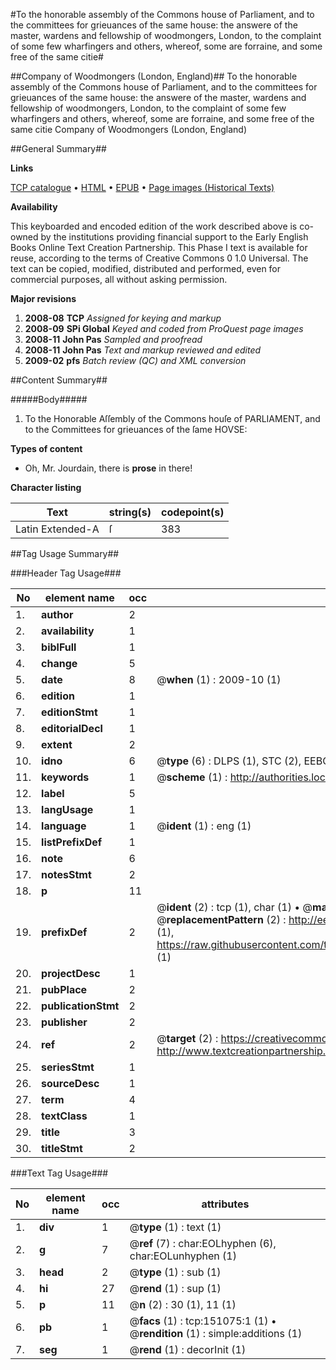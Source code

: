 #To the honorable assembly of the Commons house of Parliament, and to the committees for grieuances of the same house: the answere of the master, wardens and fellowship of woodmongers, London, to the complaint of some few wharfingers and others, whereof, some are forraine, and some free of the same citie#

##Company of Woodmongers (London, England)##
To the honorable assembly of the Commons house of Parliament, and to the committees for grieuances of the same house: the answere of the master, wardens and fellowship of woodmongers, London, to the complaint of some few wharfingers and others, whereof, some are forraine, and some free of the same citie
Company of Woodmongers (London, England)

##General Summary##

**Links**

[TCP catalogue](http://www.ota.ox.ac.uk/tcp/)  • 
[HTML](http://tei.it.ox.ac.uk/tcp/Texts-HTML/free/A72/A72823.html)  • 
[EPUB](http://tei.it.ox.ac.uk/tcp/Texts-EPUB/free/A72/A72823.epub) • 
[Page images (Historical Texts)](https://data.historicaltexts.jisc.ac.uk/view?pubId=eebo-99898805e&pageId=eebo-99898805e-151075-1)

**Availability**

This keyboarded and encoded edition of the
	       work described above is co-owned by the institutions
	       providing financial support to the Early English Books
	       Online Text Creation Partnership. This Phase I text is
	       available for reuse, according to the terms of Creative
	       Commons 0 1.0 Universal. The text can be copied,
	       modified, distributed and performed, even for
	       commercial purposes, all without asking permission.

**Major revisions**

1. __2008-08__ __TCP__ *Assigned for keying and markup*
1. __2008-09__ __SPi Global__ *Keyed and coded from ProQuest page images*
1. __2008-11__ __John Pas__ *Sampled and proofread*
1. __2008-11__ __John Pas__ *Text and markup reviewed and edited*
1. __2009-02__ __pfs__ *Batch review (QC) and XML conversion*

##Content Summary##

#####Body#####

1. To the Honorable Aſſembly of the Commons houſe of PARLIAMENT, and to the Committees for grieuances of the ſame HOVSE:

**Types of content**

  * Oh, Mr. Jourdain, there is **prose** in there!

**Character listing**


|Text|string(s)|codepoint(s)|
|---|---|---|
|Latin Extended-A|ſ|383|

##Tag Usage Summary##

###Header Tag Usage###

|No|element name|occ|attributes|
|---|---|---|---|
|1.|__author__|2||
|2.|__availability__|1||
|3.|__biblFull__|1||
|4.|__change__|5||
|5.|__date__|8| @__when__ (1) : 2009-10 (1)|
|6.|__edition__|1||
|7.|__editionStmt__|1||
|8.|__editorialDecl__|1||
|9.|__extent__|2||
|10.|__idno__|6| @__type__ (6) : DLPS (1), STC (2), EEBO-CITATION (1), PROQUEST (1), VID (1)|
|11.|__keywords__|1| @__scheme__ (1) : http://authorities.loc.gov/ (1)|
|12.|__label__|5||
|13.|__langUsage__|1||
|14.|__language__|1| @__ident__ (1) : eng (1)|
|15.|__listPrefixDef__|1||
|16.|__note__|6||
|17.|__notesStmt__|2||
|18.|__p__|11||
|19.|__prefixDef__|2| @__ident__ (2) : tcp (1), char (1)  •  @__matchPattern__ (2) : ([0-9\-]+):([0-9IVX]+) (1), (.+) (1)  •  @__replacementPattern__ (2) : http://eebo.chadwyck.com/downloadtiff?vid=$1&page=$2 (1), https://raw.githubusercontent.com/textcreationpartnership/Texts/master/tcpchars.xml#$1 (1)|
|20.|__projectDesc__|1||
|21.|__pubPlace__|2||
|22.|__publicationStmt__|2||
|23.|__publisher__|2||
|24.|__ref__|2| @__target__ (2) : https://creativecommons.org/publicdomain/zero/1.0/ (1), http://www.textcreationpartnership.org/docs/. (1)|
|25.|__seriesStmt__|1||
|26.|__sourceDesc__|1||
|27.|__term__|4||
|28.|__textClass__|1||
|29.|__title__|3||
|30.|__titleStmt__|2||


###Text Tag Usage###

|No|element name|occ|attributes|
|---|---|---|---|
|1.|__div__|1| @__type__ (1) : text (1)|
|2.|__g__|7| @__ref__ (7) : char:EOLhyphen (6), char:EOLunhyphen (1)|
|3.|__head__|2| @__type__ (1) : sub (1)|
|4.|__hi__|27| @__rend__ (1) : sup (1)|
|5.|__p__|11| @__n__ (2) : 30 (1), 11 (1)|
|6.|__pb__|1| @__facs__ (1) : tcp:151075:1 (1)  •  @__rendition__ (1) : simple:additions (1)|
|7.|__seg__|1| @__rend__ (1) : decorInit (1)|
